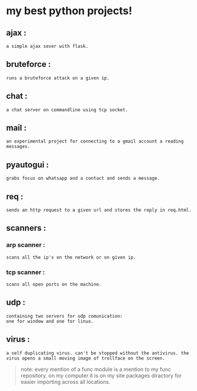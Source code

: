 # my best python projects!

## ajax :
    a simple ajax sever with flask.

## bruteforce :
    runs a bruteforce attack on a given ip.

## chat :
    a chat server on commandline using tcp socket.

## mail :
    an experimental project for connecting to a gmail account a reading messages.

## pyautogui :
    grabs focus on whatsapp and a contact and sends a message.

## req :
    sends an http request to a given url and stores the reply in req.html.

## scanners :
### arp scanner :
    scans all the ip's on the network or on given ip.

### tcp scanner :
    scans all open ports on the machine.

## udp :
    containing two servers for udp comunication:
    one for window and one for linux.

## virus :
    a self duplicating virus. can't be stopped without the antivirus. the virus opens a small moving image of trollface on the screen.


> note: every mention of a func module is a mention to my func repository. on my computer it is on my site packages diractory for easier importing across all locations.